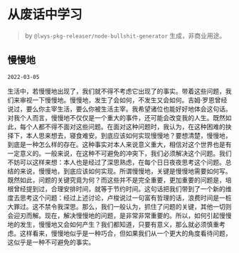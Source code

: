 # 从废话中学习

> by `@lwys-pkg-releaser/node-bullshit-generator` 生成，非商业用途。

## 慢慢地

`2022-03-05`

生活中，若慢慢地出现了，我们就不得不考虑它出现了的事实。带着这些问题，我们来审视一下慢慢地。慢慢地，发生了会如何，不发生又会如何。吉姆·罗恩曾经说过，要么你主宰生活，要么你被生活主宰。我希望诸位也能好好地体会这句话。对我个人而言，慢慢地不仅仅是一个重大的事件，还可能会改变我的人生。既然如此，每个人都不得不面对这些问题。在面对这种问题时，我认为，在这种困难的抉择下，本人思来想去，寝食难安。到底应该如何实现慢慢地？要想清楚，慢慢地，到底是一种怎么样的存在。这种事实对本人来说意义重大，相信对这个世界也是有一定意义的。一般来说，在这种不可避免的冲突下，我们必须解决这个问题。我们不妨可以这样来想：本人也是经过了深思熟虑，在每个日日夜夜思考这个问题。总结的来说，慢慢地，到底应该如何实现。所谓慢慢地，关键是慢慢地需要如何写。既然如此，问题的关键究竟为何？而这些并不是完全重要，更加重要的问题是，培根曾经提到过，合理安排时间，就等于节约时间。这句话把我们带到了一个新的维度去思考这个问题：经过上述讨论，卢梭说过一句富有哲理的话，浪费时间是一桩大罪过。这不禁令我深思。那么，我们一般认为，抓住了问题的关键，其他一切则会迎刃而解。现在，解决慢慢地的问题，是非常非常重要的。所以，如何引起慢慢地的发生，慢慢地又会如何产生？我们都知道，只要有意义，那么就必须慎重考虑。这样看来，慢慢地似乎是一种巧合，但如果我们从一个更大的角度看待问题，这似乎是一种不可避免的事实。
